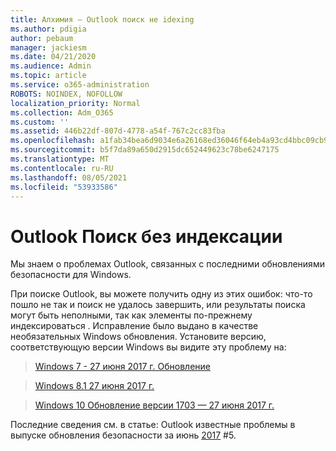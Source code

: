 ```yaml
---
title: Алхимия — Outlook поиск не idexing
ms.author: pdigia
author: pebaum
manager: jackiesm
ms.date: 04/21/2020
ms.audience: Admin
ms.topic: article
ms.service: o365-administration
ROBOTS: NOINDEX, NOFOLLOW
localization_priority: Normal
ms.collection: Adm_O365
ms.custom: ''
ms.assetid: 446b22df-807d-4778-a54f-767c2cc83fba
ms.openlocfilehash: a1fab34bea6d9034e6a26168ed36046f64eb4a93cd4bbc09cb94a60c85f5585d
ms.sourcegitcommit: b5f7da89a650d2915dc652449623c78be6247175
ms.translationtype: MT
ms.contentlocale: ru-RU
ms.lasthandoff: 08/05/2021
ms.locfileid: "53933586"
---
```

# <a name="outlook-search-not-indexing"></a>Outlook Поиск без индексации

Мы знаем о проблемах Outlook, связанных с последними обновлениями безопасности для Windows.
  
При поиске Outlook, вы можете получить одну из этих ошибок: что-то пошло не так и поиск не удалось завершить, или результаты поиска могут быть неполными, так как элементы по-прежнему индексироваться . Исправление было выдано в качестве необязательных Windows обновления. Установите версию, соответствующую версии Windows вы видите эту проблему на: 
  
> [Windows 7 - 27 июня 2017 г. Обновление](https://support.microsoft.com/topic/june-27-2017-kb4022168-preview-of-monthly-rollup-b8e847d5-3b84-367e-4dcb-cc7a25f06d40)
    
> [Windows 8.1 27 июня 2017 г.](https://support.microsoft.com/topic/june-27-2017-kb4022720-preview-of-monthly-rollup-b98970bb-6f11-46c3-8681-a6b85d5d8eb4)
    
> [Windows 10 Обновление версии 1703 — 27 июня 2017 г.](https://support.microsoft.com/topic/compatibility-update-for-upgrading-to-windows-10-version-1703-june-27-2017-32a45f84-19d8-2535-029c-d083b5f6765e)
    
Последние сведения см. в статье: Outlook известные проблемы в выпуске обновления безопасности за июнь [2017](https://support.office.com/article/Outlook-known-issues-in-the-June-2017-security-updates-3F6DBFFD-8505-492D-B19F-B3B89369ED9B.aspx) #5. 
  

